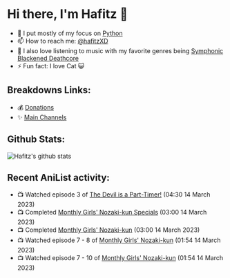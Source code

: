 # Hi there, I'm Hafitz 👋
- 🐍 I put mostly of my focus on [Python](https://python.org)
- 📫 How to reach me: [@hafitzXD](https://t.me/hafitzXD)
- 🎵 I also love listening to music with my favorite genres being [Symphonic Blackened Deathcore](https://youtu.be/qyYmS_iBcy4)
- ⚡ Fun fact: I love Cat 😺

## Breakdowns Links:
- 💰 [Donations](https://t.me/TheBreakdowns/2)
- ✨ [Main Channels](https://t.me/TheBreakdowns)

## Github Stats:
![Hafitz's github stats](https://github-readme-stats.vercel.app/api?username=breakdowns&show_icons=true&count_private=true&bg_color=00000000&text_color=777)

## Recent AniList activity:
<!-- ANILIST_ACTIVITY:start -->

-   📺 Watched episode 3 of [The Devil is a Part-Timer!](https://anilist.co/anime/15809) (04:30 14 March 2023)
-   📺 Completed [Monthly Girls' Nozaki-kun Specials](https://anilist.co/anime/20869) (03:00 14 March 2023)
-   📺 Completed [Monthly Girls' Nozaki-kun](https://anilist.co/anime/20668) (03:00 14 March 2023)
-   📺 Watched episode 7 - 8 of [Monthly Girls' Nozaki-kun](https://anilist.co/anime/20668) (01:54 14 March 2023)
-   📺 Watched episode 7 - 10 of [Monthly Girls' Nozaki-kun](https://anilist.co/anime/20668) (01:54 14 March 2023)

<!-- ANILIST_ACTIVITY:end -->
